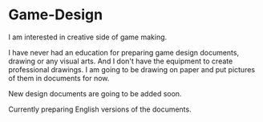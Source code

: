 # Game-Design
I am interested in creative side of game making.

I have never had an education for preparing game design documents, drawing or any visual arts. And I don't have the equipment to create professional drawings.
I am going to be drawing on paper and put pictures of them in documents for now.

New design documents are going to be added soon.

Currently preparing English versions of the documents.
